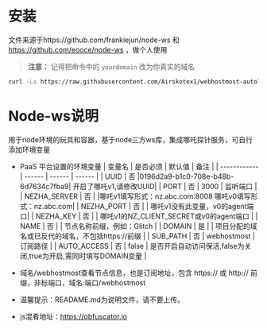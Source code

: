 # 安装  
文件来源于https://github.com/frankiejun/node-ws 和 https://github.com/eooce/node-ws ，做个人使用  

> **注意：** 记得把命令中的 `yourdomain` 改为你真实的域名
```bash 
curl -Ls https://raw.githubusercontent.com/Airskotex1/webhostmost-autolive/refs/heads/main/node-ws/setup.sh > setup.sh && chmod +x setup.sh && ./setup.sh yourdomain              
```



# Node-ws说明
用于node环境的玩具和容器，基于node三方ws库，集成哪吒探针服务，可自行添加环境变量
* PaaS 平台设置的环境变量
  | 变量名        | 是否必须 | 默认值 | 备注 |
  | ------------ | ------ | ------ | ------ |
  | UUID         | 否 |0196d2a9-b1c0-708e-b48b-6d7634c7fba9| 开启了哪吒v1,请修改UUID|
  | PORT         | 否 |  3000  |  监听端口                    |
  | NEZHA_SERVER | 否 |        |哪吒v1填写形式：nz.abc.com:8008   哪吒v0填写形式：nz.abc.com|
  | NEZHA_PORT   | 否 |        | 哪吒v1没有此变量，v0的agent端口| 
  | NEZHA_KEY    | 否 |        | 哪吒v1的NZ_CLIENT_SECRET或v0的agent端口 |
  | NAME         | 否 |        | 节点名称前缀，例如：Glitch |
  | DOMAIN       | 是 |        | 项目分配的域名或已反代的域名，不包括https://前缀  |
  | SUB_PATH     | 否 |  webhostmost   | 订阅路径   |
  | AUTO_ACCESS  | 否 |  false | 是否开启自动访问保活,false为关闭,true为开启,需同时填写DOMAIN变量 |

* 域名/webhostmost查看节点信息，也是订阅地址，包含 https:// 或 http:// 前缀，非标端口，域名:端口/webhostmost

    
* 温馨提示：READAME.md为说明文件，请不要上传。
* js混肴地址：https://obfuscator.io

